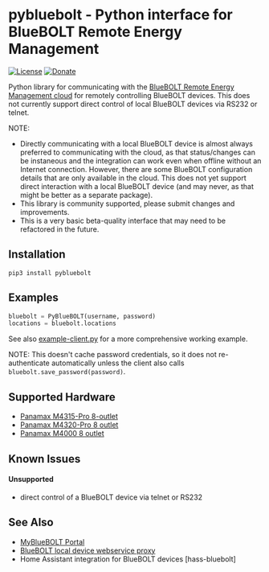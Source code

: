 # pybluebolt - Python interface for BlueBOLT Remote Energy Management

[![License](https://img.shields.io/badge/License-Apache%202.0-blue.svg)](https://opensource.org/licenses/Apache-2.0)
[![Donate](https://img.shields.io/badge/Donate-PayPal-green.svg)](https://www.paypal.com/cgi-bin/webscr?cmd=_donations&business=WREP29UDAMB6G)

Python library for communicating with the [BlueBOLT Remote Energy Management cloud](https://www.panamax.com/power-management/bluebolt-20-ip-power-management) for remotely controlling BlueBOLT devices. This does not currently support direct control of local BlueBOLT devices via RS232 or telnet.

NOTE:

* Directly communicating with a local BlueBOLT device is almost always preferred to communicating with the cloud, as that status/changes can be instaneous and the integration can work even when offline without an Internet connection. However, there are some BlueBOLT configuration details that are only available in the cloud. This does not yet support direct interaction with a local BlueBOLT device (and may never, as that might be better as a separate package).
* This library is community supported, please submit changes and improvements.
* This is a very basic beta-quality interface that may need to be refactored in the future.

## Installation

```
pip3 install pybluebolt
```

## Examples

```python
bluebolt = PyBlueBOLT(username, password)
locations = bluebolt.locations
```

See also [example-client.py](example-client.py) for a more comprehensive working example.

NOTE: This doesn't cache password credentials, so it does not re-authenticate automatically
unless the client also calls `bluebolt.save_password(password)`.

## Supported Hardware

* [Panamax M4315-Pro 8-outlet](https://www.amazon.com/Panamax-M4315-PRO-Bluebolt-Management-Monitoring/dp/B003XEAQTU?tag=rynoshark-20)
* [Panamax M4320-Pro 8 outlet](https://www.amazon.com/Panamax-M4320-Programmable-Power-Management/dp/B007I4GLQI?tag=rynoshark-20)
* [Panamax M4000 8 outlet](https://www.amazon.com/Panamax-Outlet-BlueBOLT-Programmable-Management/dp/B00WK646I4?tag=rynoshark-20)

## Known Issues

#### Unsupported

* direct control of a BlueBOLT device via telnet or RS232 

## See Also

* [MyBlueBOLT Portal](https://www.mybluebolt.com/)
* [BlueBOLT local device webservice proxy](https://github.com/Tenflare/bluebolt-api)
* Home Assistant integration for BlueBOLT devices [hass-bluebolt]
